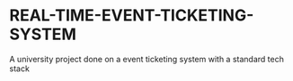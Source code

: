 # REAL-TIME-EVENT-TICKETING-SYSTEM
A university project done on a event ticketing system with a standard tech stack  
